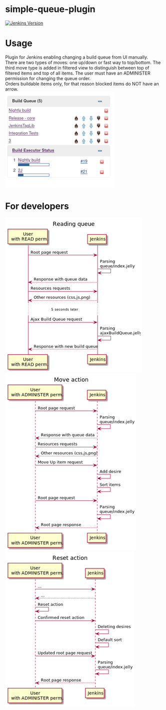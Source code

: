 # simple-queue-plugin
[![Jenkins Version](https://img.shields.io/badge/Jenkins-2.164.1-green.svg?label=min.%20Jenkins)](https://jenkins.io/download/)

# Usage
Plugin for Jenkins enabling changing a build queue from UI manually.\
There are two types of moves: one up/down or fast way to top/bottom. The third move type is added in filtered view to distinguish between top of filtered items and top of all items.
The user must have an ADMINISTER permission for changing the queue order.\
Orders buildable items only, for that reason blocked items do NOT have an arrow.<br />
![Screenshot](images/queue_screenshot.png "Simple Queue screenshot")
# For developers
![Sequence diagram](images/basicUsageSequence.png "Simple Queue screenshot")
![Sequence diagram](images/moveUpSequence.png "Simple Queue screenshot")
![Sequence diagram](images/resetSequence.png "Simple Queue screenshot")
